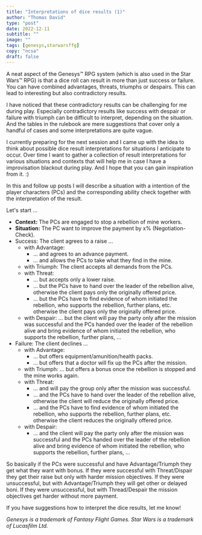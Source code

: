 ```yaml
---
title: "Interpretations of dice results (1)"
author: "Thomas David"
type: "post"
date: 2022-12-11
subtitle: ""
image: ""
tags: [genesys,starwarsffg]
copy: "ncsa"
draft: false
---
```


A neat aspect of the Genesys™️ RPG system (which is also used in the Star Wars™️ RPG) is that a dice roll can result in more than just success or failure. You can have combined advantages, threats, triumphs or despairs. This can lead to interesting but also contradictory results.

I have noticed that these contradictory results can be challenging for me during play. Especially contradictory results like success with despair or failure with triumph can be difficult to interpret, depending on the situation. And the tables in the rulebook are mere suggestions that cover only a handful of cases and some interpretations are quite vague.

I currently preparing for the next session and I came up with the idea to think about possible dice result interpretations for situations I anticipate to occur. Over time I want to gather a collection of result interpretations for various situations and contexts that will help me in case I have a improvisation blackout during play. And I hope that you can gain inspiration from it. :)

In this and follow up posts I will describe a situation with a intention of the player characters (PCs) and the corresponding ability check together with the interpretation of the result.

Let's start ...

* **Context:** The PCs are engaged to stop a rebellion of mine workers.
* **Situation:** The PC want to improve the payment by x% (Negotiation-Check).
* Success: The client agrees to a raise ...
  * with Advantage:
    * ... and agrees to an advance payment.
    * ... and allows the PCs to take what they find in the mine.
  * with Triumph: The client accepts all demands from the PCs.
  * with Threat:
    * ... but accepts only a lower raise.
    * ... but the PCs have to hand over the leader of the rebellion alive, otherwise the client pays only the originally offered price.
    * ... but the PCs have to find evidence of whom initiated the rebellion, who supports the rebellion, further plans, etc. otherwise the client pays only the originally offered price.
  * with Despair: ... but the client will pay the party only after the mission was successful and the PCs handed over the leader of the rebellion alive and bring evidence of whom initiated the rebellion, who supports the rebellion, further plans, ...
* Failure: The client declines ...
  * with Advantage:
    * ... but offers equipment/amunition/health packs.
    * ... but offers that a doctor will fix up the PCs after the mission.
  * with Triumph: ... but offers a bonus once the rebellion is stopped and the mine works again.
  * with Threat:
    * ... and will pay the group only after the mission was successful.
    * ... and the PCs have to hand over the leader of the rebellion alive, otherwise the client will reduce the originally offered price.
    * ... and the PCs have to find evidence of whom initiated the rebellion, who supports the rebellion, further plans, etc. otherwise the client reduces the originally offered price.
  * with Despair:
    * ... and the client will pay the party only after the mission was successful and the PCs handed over the leader of the rebellion alive and bring evidence of whom initiated the rebellion, who supports the rebellion, further plans, ...

So basically if the PCs were successful and have Advantage/Triumph they get what they want with bonus. If they were successful with Threat/Dispair they get their raise but only with harder mission objectives. If they were unsuccessful, but with Advantage/Triumph they will get other or delayed boni. If they were unsuccessful, but with Thread/Despair the mission objectives get harder without more payment.

If you have suggestions how to interpret the dice results, let me know!

*Genesys is a trademark of Fantasy Flight Games. Star Wars is a trademark of Lucasfilm Ltd.*

